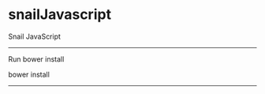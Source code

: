# snailJavascript
Snail JavaScript

*************************
Run bower install

bower install
*************************